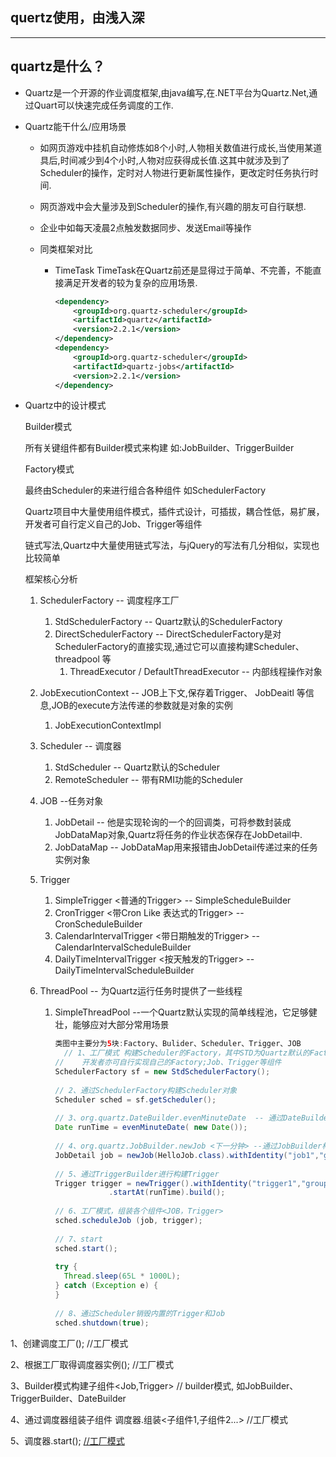## quertz使用，由浅入深

---

## quartz是什么？

- Quartz是一个开源的作业调度框架,由java编写,在.NET平台为Quartz.Net,通过Quart可以快速完成任务调度的工作.

- Quartz能干什么/应用场景

  - 如网页游戏中挂机自动修炼如8个小时,人物相关数值进行成长,当使用某道具后,时间减少到4个小时,人物对应获得成长值.这其中就涉及到了Scheduler的操作，定时对人物进行更新属性操作，更改定时任务执行时间.

  - 网页游戏中会大量涉及到Scheduler的操作,有兴趣的朋友可自行联想.

  - 企业中如每天凌晨2点触发数据同步、发送Email等操作

  - 同类框架对比

    - TimeTask TimeTask在Quartz前还是显得过于简单、不完善，不能直接满足开发者的较为复杂的应用场景.

      ```xml
      <dependency>
          <groupId>org.quartz-scheduler</groupId>
          <artifactId>quartz</artifactId>
          <version>2.2.1</version>
      </dependency>
      <dependency>
          <groupId>org.quartz-scheduler</groupId>
          <artifactId>quartz-jobs</artifactId>
          <version>2.2.1</version>
      </dependency>
      ```

- Quartz中的设计模式

  Builder模式

  所有关键组件都有Builder模式来构建  <Builder> 如:JobBuilder、TriggerBuilder

  Factory模式

  最终由Scheduler的来进行组合各种组件  <Factory> 如SchedulerFactory

  Quartz项目中大量使用组件模式，插件式设计，可插拔，耦合性低，易扩展，开发者可自行定义自己的Job、Trigger等组件

  链式写法,Quartz中大量使用链式写法，与jQuery的写法有几分相似，实现也比较简单

  框架核心分析

  1. SchedulerFactory    -- 调度程序工厂

     1. StdSchedulerFactory   -- Quartz默认的SchedulerFactory
     2. DirectSchedulerFactory  --   DirectSchedulerFactory是对SchedulerFactory的直接实现,通过它可以直接构建Scheduler、threadpool 等
        1. ThreadExecutor / DefaultThreadExecutor   -- 内部线程操作对象

  2. JobExecutionContext -- JOB上下文,保存着Trigger、 JobDeaitl 等信息,JOB的execute方法传递的参数就是对象的实例

     1. JobExecutionContextImpl

  3. Scheduler    -- 调度器

     1. StdScheduler    -- Quartz默认的Scheduler
     2. RemoteScheduler  -- 带有RMI功能的Scheduler

  4. JOB --任务对象

     1. JobDetail  -- 他是实现轮询的一个的回调类，可将参数封装成JobDataMap对象,Quartz将任务的作业状态保存在JobDetail中.
     2. JobDataMap --  JobDataMap用来报错由JobDetail传递过来的任务实例对象

  5. Trigger

     1. SimpleTrigger <普通的Trigger> --  SimpleScheduleBuilder
     2. CronTrigger  <带Cron Like 表达式的Trigger> -- CronScheduleBuilder
     3. CalendarIntervalTrigger <带日期触发的Trigger> -- CalendarIntervalScheduleBuilder
     4. DailyTimeIntervalTrigger <按天触发的Trigger> -- DailyTimeIntervalScheduleBuilder

  6. ThreadPool  --  为Quartz运行任务时提供了一些线程

     1. SimpleThreadPool  --一个Quartz默认实现的简单线程池，它足够健壮，能够应对大部分常用场景

        ```java
        类图中主要分为5块:Factory、Bulider、Scheduler、Trigger、JOB
          // 1、工厂模式 构建Scheduler的Factory，其中STD为Quartz默认的Factory  
        //    开发者亦可自行实现自己的Factory;Job、Trigger等组件  
        SchedulerFactory sf = new StdSchedulerFactory();  
          
        // 2、通过SchedulerFactory构建Scheduler对象  
        Scheduler sched = sf.getScheduler();  
          
        // 3、org.quartz.DateBuilder.evenMinuteDate  -- 通过DateBuilder构建Date  
        Date runTime = evenMinuteDate( new Date());  
          
        // 4、org.quartz.JobBuilder.newJob <下一分钟> --通过JobBuilder构建Job  
        JobDetail job = newJob(HelloJob.class).withIdentity("job1","group1").build();  
          
        // 5、通过TriggerBuilder进行构建Trigger  
        Trigger trigger = newTrigger().withIdentity("trigger1","group1")  
                    .startAt(runTime).build();  
          
        // 6、工厂模式，组装各个组件<JOB，Trigger>  
        sched.scheduleJob (job, trigger);  
          
        // 7、start   
        sched.start();  
          
        try {  
          Thread.sleep(65L * 1000L);  
        } catch (Exception e) {  
        }  
          
        // 8、通过Scheduler销毁内置的Trigger和Job  
        sched.shutdown(true);  
        ```

 1、创建调度工厂();    //工厂模式

   2、根据工厂取得调度器实例();  //工厂模式

   3、Builder模式构建子组件<Job,Trigger>  // builder模式, 如JobBuilder、TriggerBuilder、DateBuilder

   4、通过调度器组装子组件   调度器.组装<子组件1,子组件2...>  //工厂模式

   5、调度器.start(); [//工厂模式]()